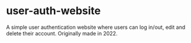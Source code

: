 # user-auth-website
A simple user authentication website where users can log in/out, edit and delete their account. Originally made in 2022.
